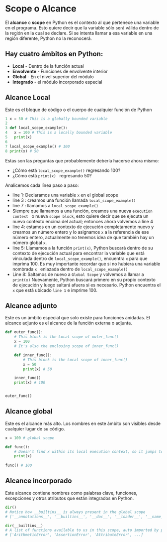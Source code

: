 # Scope o Alcance

El **alcance** o **scope** en Python es el contexto al que pertenece una variable en el programa.  Esto quiere decir que la variable sólo será válida dentro de la región en la cual se declare. Si se intenta llamar a esa variable en una región diferente, Python no la reconocerá. 

## Hay cuatro ámbitos en Python:

* **Local** - Dentro de la función actual
* **Envolvente** - Funciones de envolvente interior
* **Global** - En el nivel superior del módulo
* **Integrado** - el módulo incorporado especial

## Alcance Local

Este es el bloque de código o el cuerpo de cualquier función de Python

```python
1 x = 50 # This is a globally bounded variable
2
3 def local_scope_example():
4 	x = 100 # This is a locally bounded variable
5 	print(x)
6 
7 local_scope_example() # 100
8 print(x) # 50
```

Estas son las preguntas que probablemente debería hacerse ahora mismo:

* ¿Cómo está `local_scope_example()` regresando 100?
* ¿Cómo está `print(x) ` regresando 50?

Analicemos cada línea paso a paso:

* line 1: Declaramos una variable `x` en el global scope
* line 3 : creamos una función llamada `local_scope_example()`
* line 7 : llamamos a `local_scope_example()`
* Siempre que llamamos a una función, creamos una nueva `execution context ` o nueva `scope block`, esto quiere decir que se ejecuta un nuevo contexto encima del actual; entonces ahora volvemos a line 4
* line 4: estamos en un contexto de ejecución completamente nuevo y creamos un número entero y lo asignamos `x` a la referencia de ese número entero, actualmente no tenemos idea de que también hay un número global `x`. 
* line 5: Llamamos a la función `print(x)`, Python buscará dentro de su contexto de ejecución actual para encontrar la variable que está vinculada dentro de `local_scope_example()`, encuentra `x` para que imprima 100. Es muy importante recordar que si no hubiera una variable nombrada `x ` enlazada dentro de `local_scope_example()`
* Line 8: Saltamos de nuevo a `Global Scope` y volvemos a llamar a `print(x)` Nuevamente, Python buscará primero en su propio contexto de ejecución y luego saltará afuera si es necesario. Python encuentra el `x` que está ubicado `line 1` e imprime 100. 

## Alcance adjunto

Este es un ámbito especial que solo existe para funciones anidadas. El alcance adjunto es el alcance de la función externa o adjunta.

```python
def outer_func():
    # This block is the Local scope of outer_func()
    x = 100
    # It's also the enclosing scope of inner_func()

    def inner_func():
        # This block is the Local scope of inner_func()
        x = 50
        print(x) # 50

    inner_func()
    print(x) # 100


outer_func()
```

## Alcance global

Este es el alcance más alto. Los nombres en este ámbito son visibles desde cualquier lugar de su código.

```python
x = 100 # global scope

def func():
    # Doesn't find x within its local execution context, so it jumps to the global scope and finds it there
    print(x)
 
func() # 100
```

## Alcance incorporado

Este alcance contiene nombres como palabras clave, funciones, excepciones y otros atributos que están integrados en Python.

```python
dir()
# Notice how __builtins__ is always present in the global scope
# ['__annotations__', '__builtins__', '__doc__', '__loader__', '__name__', '__package__', '__spec__']

dir(__builtins__)
# A list of functions available to us in this scope, auto imported by python so we can access from wherever.
# ['ArithmeticError', 'AssertionError', 'AttributeError', ...]
```

